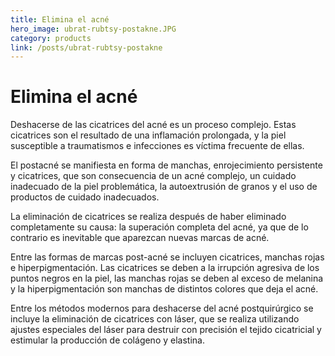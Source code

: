 ```yaml
---
title: Elimina el acné
hero_image: ubrat-rubtsy-postakne.JPG
category: products
link: /posts/ubrat-rubtsy-postakne
---
```


# Elimina el acné

Deshacerse de las cicatrices del acné es un proceso complejo. Estas cicatrices son el resultado de una inflamación prolongada, y la piel susceptible a traumatismos e infecciones es víctima frecuente de ellas.

El postacné se manifiesta en forma de manchas, enrojecimiento persistente y cicatrices, que son consecuencia de un acné complejo, un cuidado inadecuado de la piel problemática, la autoextrusión de granos y el uso de productos de cuidado inadecuados.

La eliminación de cicatrices se realiza después de haber eliminado completamente su causa: la superación completa del acné, ya que de lo contrario es inevitable que aparezcan nuevas marcas de acné.

Entre las formas de marcas post-acné se incluyen cicatrices, manchas rojas e hiperpigmentación. Las cicatrices se deben a la irrupción agresiva de los puntos negros en la piel, las manchas rojas se deben al exceso de melanina y la hiperpigmentación son manchas de distintos colores que deja el acné.

Entre los métodos modernos para deshacerse del acné postquirúrgico se incluye la eliminación de cicatrices con láser, que se realiza utilizando ajustes especiales del láser para destruir con precisión el tejido cicatricial y estimular la producción de colágeno y elastina.
